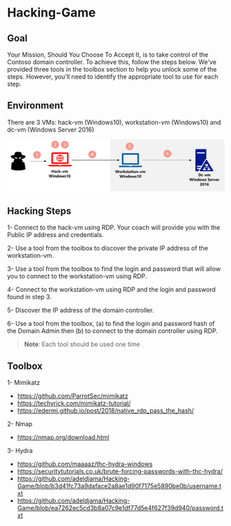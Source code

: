 # Hacking-Game

## Goal

Your Mission, Should You Choose To Accept It, is to take control of the Contoso domain controller. To achieve this, follow the steps below. We've provided three tools in the toolbox section to help you unlock some of the steps. However, you'll need to identify the appropriate tool to use for each step. 

## Environment 

There are 3 VMs: hack-vm (Windows10), workstation-vm (Windows10) and dc-vm (Windows Server 2016) 

![archi](./images/archi.png)
## Hacking Steps

1- Connect to the hack-vm using RDP. Your coach will provide you with the Public IP address and credentials.

2- Use a tool from the toolbox to discover the private IP address of the workstation-vm.

3- Use a tool from the toolbox to find the login and password that will allow you to connect to the workstation-vm using RDP.

4- Connect to the workstation-vm using RDP and the login and password found in step 3.

5- Discover the IP address of the domain controller.  

6- Use a tool from the toolbox, (a) to find the login and password hash of the Domain Admin then (b) to connect to the domain controller using RDP.


  >**Note**: Each tool should be used one time  

## Toolbox
1- Mimikatz 
- https://github.com/ParrotSec/mimikatz
- https://techyrick.com/mimikatz-tutorial/
- https://edermi.github.io/post/2018/native_rdp_pass_the_hash/

2- Nmap 
- https://nmap.org/download.html

3- Hydra 
- https://github.com/maaaaz/thc-hydra-windows
- https://securitytutorials.co.uk/brute-forcing-passwords-with-thc-hydra/
- https://github.com/adeldjama/Hacking-Game/blob/b3d41fc73a9daface2a8ae1d90f7175e5890be0b/username.txt
- https://github.com/adeldjama/Hacking-Game/blob/ea7262ec5cd3b8a07c9e1df77d5e4f627f39d940/password.txt

